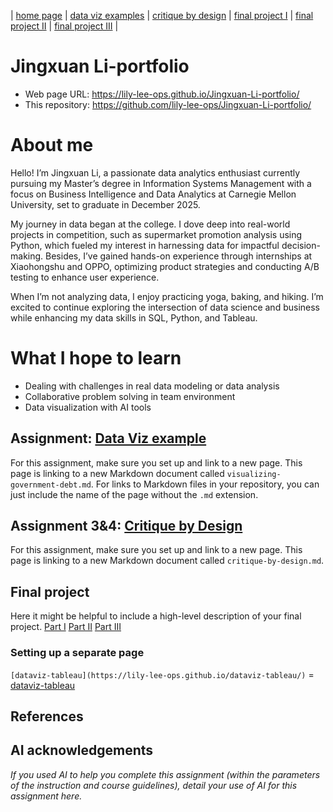 | [home page](https://cmustudent.github.io/tswd-portfolio-templates/) | [data viz examples](dataviz-examples) | [critique by design](critique-by-design) | [final project I](final-project-part-one) | [final project II](final-project-part-two) | [final project III](final-project-part-three) |

# Jingxuan Li-portfolio

- Web page URL: https://lily-lee-ops.github.io/Jingxuan-Li-portfolio/
- This repository: https://github.com/lily-lee-ops/Jingxuan-Li-portfolio/

# About me
Hello! I’m Jingxuan Li, a passionate data analytics enthusiast currently pursuing my Master’s degree in Information Systems Management with a focus on Business Intelligence and Data Analytics at Carnegie Mellon University, set to graduate in December 2025.

My journey in data began at the college. I dove deep into real-world projects in competition, such as supermarket promotion analysis using Python, which fueled my interest in harnessing data for impactful decision-making. Besides, I’ve gained hands-on experience through internships at Xiaohongshu and OPPO, optimizing product strategies and conducting A/B testing to enhance user experience.

When I’m not analyzing data, I enjoy practicing yoga, baking, and hiking. I’m excited to continue exploring the intersection of data science and business while enhancing my data skills in SQL, Python, and Tableau.

# What I hope to learn
- Dealing with challenges in real data modeling or data analysis
- Collaborative problem solving in team environment
- Data visualization with AI tools


## Assignment: [Data Viz example](dataviz-examples.md)
For this assignment, make sure you set up and link to a new page.  This page is linking to a new Markdown document called `visualizing-government-debt.md`.  For links to Markdown files in your repository, you can just include the name of the page without the `.md` extension. 

## Assignment 3&4: [Critique by Design](critique-by-design.md)
For this assignment, make sure you set up and link to a new page.  This page is linking to a new Markdown document called `critique-by-design.md`.  

## Final project
Here it might be helpful to include a high-level description of your final project. 
[Part I](final-project-part-one.md)
[Part II](final-project-part-two.md)
[Part III](final-project-part-three.md)


### Setting up a separate page

`[dataviz-tableau](https://lily-lee-ops.github.io/dataviz-tableau/)` = [dataviz-tableau](https://lily-lee-ops.github.io/dataviz-tableau/)  


## References

## AI acknowledgements
_If you used AI to help you complete this assignment (within the parameters of the instruction and course guidelines), detail your use of AI for this assignment here._

